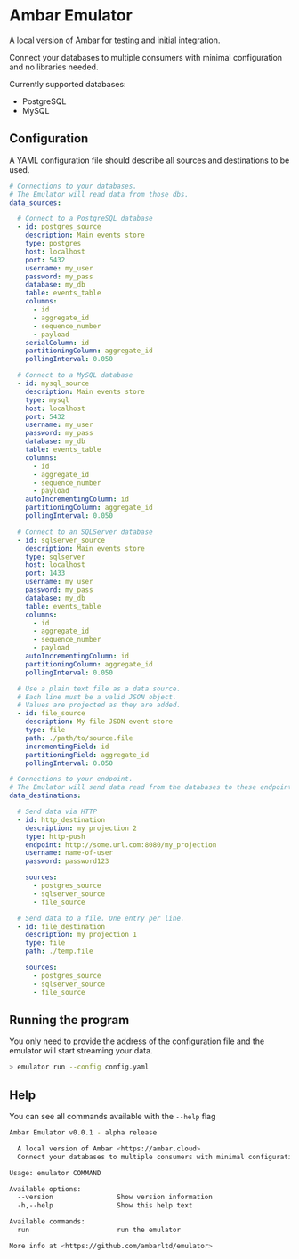 # Ambar Emulator

A local version of Ambar for testing and initial integration.

Connect your databases to multiple consumers with minimal configuration and no libraries needed.

Currently supported databases:
- PostgreSQL
- MySQL

## Configuration

A YAML configuration file should describe all sources and destinations to be used.

``` yaml
# Connections to your databases.
# The Emulator will read data from those dbs.
data_sources:

  # Connect to a PostgreSQL database
  - id: postgres_source
    description: Main events store
    type: postgres
    host: localhost
    port: 5432
    username: my_user
    password: my_pass
    database: my_db
    table: events_table
    columns:
      - id
      - aggregate_id
      - sequence_number
      - payload
    serialColumn: id
    partitioningColumn: aggregate_id
    pollingInterval: 0.050

  # Connect to a MySQL database
  - id: mysql_source
    description: Main events store
    type: mysql
    host: localhost
    port: 5432
    username: my_user
    password: my_pass
    database: my_db
    table: events_table
    columns:
      - id
      - aggregate_id
      - sequence_number
      - payload
    autoIncrementingColumn: id
    partitioningColumn: aggregate_id
    pollingInterval: 0.050

  # Connect to an SQLServer database
  - id: sqlserver_source
    description: Main events store
    type: sqlserver
    host: localhost
    port: 1433
    username: my_user
    password: my_pass
    database: my_db
    table: events_table
    columns:
      - id
      - aggregate_id
      - sequence_number
      - payload
    autoIncrementingColumn: id
    partitioningColumn: aggregate_id
    pollingInterval: 0.050

  # Use a plain text file as a data source.
  # Each line must be a valid JSON object.
  # Values are projected as they are added.
  - id: file_source
    description: My file JSON event store
    type: file
    path: ./path/to/source.file
    incrementingField: id
    partitioningField: aggregate_id
    pollingInterval: 0.050

# Connections to your endpoint.
# The Emulator will send data read from the databases to these endpoints.
data_destinations:

  # Send data via HTTP
  - id: http_destination
    description: my projection 2
    type: http-push
    endpoint: http://some.url.com:8080/my_projection
    username: name-of-user
    password: password123

    sources:
      - postgres_source
      - sqlserver_source
      - file_source

  # Send data to a file. One entry per line.
  - id: file_destination
    description: my projection 1
    type: file
    path: ./temp.file

    sources:
      - postgres_source
      - sqlserver_source
      - file_source
```

## Running the program

You only need to provide the address of the configuration file and the emulator
will start streaming your data.

``` bash
> emulator run --config config.yaml
```

## Help

You can see all commands available with the `--help` flag

``` bash
Ambar Emulator v0.0.1 - alpha release

  A local version of Ambar <https://ambar.cloud>
  Connect your databases to multiple consumers with minimal configuration and no libraries needed.

Usage: emulator COMMAND

Available options:
  --version                Show version information
  -h,--help                Show this help text

Available commands:
  run                      run the emulator

More info at <https://github.com/ambarltd/emulator>
```

